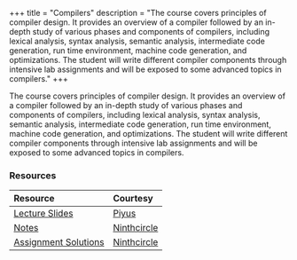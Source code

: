 +++
title = "Compilers"
description = "The course covers principles of compiler design. It provides an overview of a compiler followed by an in-depth study of various phases and components of compilers, including lexical analysis, syntax analysis, semantic analysis, intermediate code generation, run time environment, machine code generation, and optimizations. The student will write different compiler components through intensive lab assignments and will be exposed to some advanced topics in compilers."
+++

The course covers principles of compiler design. It provides an overview of a compiler followed by an in-depth study of various phases and components of compilers, including lexical analysis, syntax analysis, semantic analysis, intermediate code generation, run time environment, machine code generation, and optimizations. The student will write different compiler components through intensive lab assignments and will be exposed to some advanced topics in compilers.

### Resources
| Resource | Courtesy |
| :-- | :-- |
| <a class="inline-button" href="https://drive.google.com/file/d/17LhYPT2DW9qWSOTwaVEfLZIoaAO1UrgO/preview" target="_blank">Lecture Slides</a> | <a class="inline-button" href="https://github.com/piyus" target="_blank">Piyus</a> |
| <a class="inline-button" href="https://ninthcircle.notion.site/Compilers-Notes-9debe6c0ad3d4c5f90f0c21c3f8cba3d" target="_blank">Notes</a> | <a class="inline-button" href="https://codeberg.org/ninthcircle" target="_blank">Ninthcircle</a> |
| <a class="inline-button" href="https://hyouteki.github.io/projects/cop" target="_blank">Assignment Solutions</a> | <a class="inline-button" href="https://codeberg.org/ninthcircle" target="_blank">Ninthcircle</a> |
